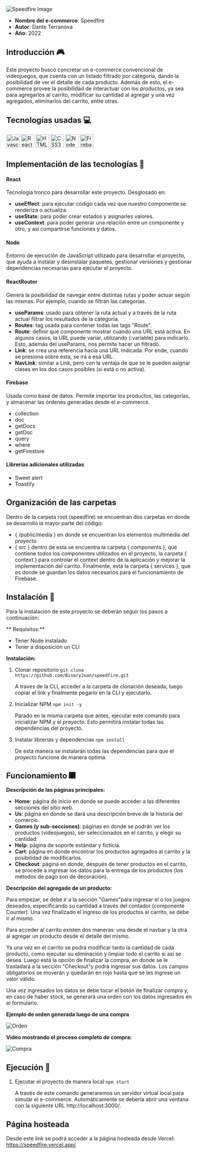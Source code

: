 ![Speedfire Image](https://i.ibb.co/MsQtK0G/speedfire.png)
- **Nombre del e-commerce**: Speedfire
- **Autor**: Dante Terranova
- **Año**: 2022

## Introducción :video_game:
Este proyecto buscó concretar un e-commerce convencional de videojuegos, que cuenta con un listado filtrado por categoría, dando la posibilidad de ver el detalle de cada producto. Además de esto, el e-commerce provee la posibilidad de interactuar con los productos, ya sea para agregarlos al carrito, modificar su cantidad al agregar y una vez agregados, eliminarlos del carrito, entre otras.

## Tecnologías usadas :computer:
<a href="https://developer.mozilla.org/en-US/docs/Web/JavaScript" target="_blank" rel="noreferrer"><img src="https://raw.githubusercontent.com/danielcranney/readme-generator/main/public/icons/skills/javascript-colored.svg" width="36" height="36" alt="Javascript" /></a>
<a href="https://reactjs.org/" target="_blank" rel="noreferrer"><img src="https://raw.githubusercontent.com/danielcranney/readme-generator/main/public/icons/skills/react-colored.svg" width="36" height="36" alt="React" /></a>
<a href="https://developer.mozilla.org/en-US/docs/Glossary/HTML5" target="_blank" rel="noreferrer"><img src="https://raw.githubusercontent.com/danielcranney/readme-generator/main/public/icons/skills/html5-colored.svg" width="36" height="36" alt="HTML5" /></a>
<a href="https://www.w3.org/TR/CSS/#css" target="_blank" rel="noreferrer"><img src="https://raw.githubusercontent.com/danielcranney/readme-generator/main/public/icons/skills/css3-colored.svg" width="36" height="36" alt="CSS3" /></a>
<a href="https://nodejs.org/en/" target="_blank" rel="noreferrer"><img src="https://raw.githubusercontent.com/danielcranney/readme-generator/main/public/icons/skills/nodejs-colored.svg" width="36" height="36" alt="NodeJS" /></a>
<a href="https://firebase.google.com/" target="_blank" rel="noreferrer"><img src="https://raw.githubusercontent.com/danielcranney/readme-generator/main/public/icons/skills/firebase-colored.svg" width="36" height="36" alt="Firebase" /></a>

## Implementación de las tecnologías :mag_right:
#### React
Tecnología tronco para desarrollar este proyecto. Desglosado en:
- **useEffect**: para ejecutar código cada vez que nuestro componente se renderiza o actualiza.
- **useState**: para poder crear estados y asignarles valores.
- **useContext**: para poder generar una relación entre un componente y otro, y así compartirse funciones y datos.

#### Node
Entorno de ejecución de JavaScript utilizado para desarrollar el proyecto, que ayuda a  instalar y desinstalar paquetes, gestionar versiones y gestionar dependencias necesarias para ejecutar el proyecto.

#### ReactRouter
Genera la posibilidad de navegar entre distintas rutas y poder actuar según las mismas. Por ejemplo, cuando se filtran las categorías.
- **useParams**: usado para obtener la ruta actual y a través de la ruta actual filtrar los resultados de la categoría.
- **Routes**: tag usada para contener todas las tags "Route".
- **Route**: definir qué componente mostrar cuando una URL está activa. En algunos casos, la URL puede variar, utilizando (:variable) para indicarlo. Esto, además del useParams, nos permite hacer un filtrado.
- **Link**: se crea una referencia hacia una URL indicada. Por ende, cuando se presiona sobre ésta, se irá a esa URL.
- **NavLink**: similar a Link, pero con la ventaja de que se le pueden asignar clases en los dos casos posibles (si está o no activa).

#### Firebase
Usada como base de datos. Permite importar los productos, las categorías, y almacenar las órdenes generadas desde el e-commerce.
- collection
- doc
- getDocs
- getDoc
- query
- where
- getFirestore

#### Librerías adicionales utilizadas
- Sweet alert
- Toastify

## Organización de las carpetas
Dentro de la carpeta root (speedfire) se encuentran dos carpetas en donde se desarrolló la mayor parte del código:

- { /public/media } en donde se encuentran los elementos multimedia del proyecto
- { src } dentro de esta se encuentra la carpeta { components }, que contiene todos los componentes utilizados en el proyecto, la carpeta { context } para controlar el context dentro de la aplicación y mejorar la implementación del carrito. Finalmente, está la carpeta { services }, que es donde se guardan los datos necesarios para el funcionamiento de Firebase.

## Instalación :electric_plug:
Para la instalación de este proyecto se deberán seguir los pasos a continuación:

** Requisitos:**
- Tener Node instalado
- Tener a disposición un CLI

**Instalación:**
1. Clonar repositorio
`git clone https://github.com/BinaryJuan/speedfire.git`

	A traves de la CLI, acceder a la carpeta de clonación deseada, luego copiar el link
	y finalmente pegarlo en la CLI y ejecutarlo.

2.  Inicializar NPM
`npm init -y`

	Parado en la misma carpeta que antes, ejecutar este comando para inicializar
	NPM y el proyecto. Esto permitirá instalar todas las dependencias del proyecto.

3. Instalar librerias y dependencias
`npm install`

	De esta manera se instalarán todas las dependencias para que el proyecto funcione 
	de manera óptima.

## Funcionamiento :fireworks:
**Descripción de las páginas principales:**
- **Home**: página de inicio en donde se puede acceder a las diferentes secciones del sitio web.
- **Us**: página en donde se dará una descripción breve de la historia del comercio.
- **Games (y sub-secciones)**: páginas en donde se podrán ver los productos (videojuegos), ser seleccionados en el carrito, y elegir su cantidad.
- **Help**: página de soporte estándar y ficticia.
- **Cart**: página en donde encontrar los productos agregados al carrito y la posibilidad de modificarlos.
- **Checkout**: página en donde, después de tener productos en el carrito, se procede a ingresar los datos para la entrega de los productos (los métodos de pago son de decoración).

**Descripción del agregado de un producto:**

Para empezar, se debe ir a la sección "Games"para ingresar el o los juegos deseados, especificando su cantidad a través del contador (componente Counter). Una vez finalizado el ingreso de los productos al carrito, se debe ir al mismo.

Para acceder al carrito existen dos maneras: una desde el navbar y la otra al agregar un producto desde el detalle del mismo.

Ya una vez en el carrito se podrá modificar tanto la cantidad de cada producto, como ejecutar su eliminación y limpiar todo el carrito si así se desea. Luego está la opción de finalizar la compra, en donde se le trasladará a la sección "Checkout"y podrá ingresar sus datos. Los campos obligatorios se moverán y quedarán en rojo hasta que se les ingrese un valor válido.

Una vez ingresados los datos se debe tocar el botón de finalizar compra y, en caso de haber stock, se generará una orden con los datos ingresados en el formulario.

**Ejemplo de orden generada luego de una compra**

![Orden](https://i.ibb.co/cXvtrGq/order.png)

**Video mostrando el proceso completo de compra:**

![Compra](https://i.ibb.co/tbgBW7X/compra.gif)


## Ejecución :rocket:
1. Ejecutar el proyecto de manera local
`npm start`

	A través de este comando generaremos un servidor virtual local para simular
	el e-commerce. Automáticamente se debería abrir una ventana con la siguiente URL
	http://localhost:3000/.

## Página hosteada
Desde este link se podrá acceder a la página hosteada desde Vercel:
https://speedfire.vercel.app/
